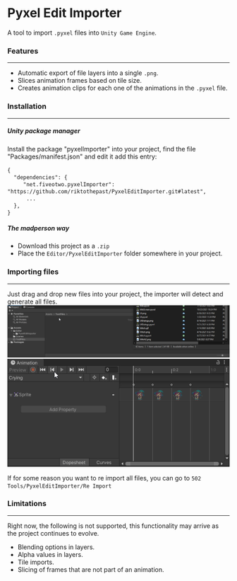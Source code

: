 # Pyxel Edit Importer

A tool to import `.pyxel` files into `Unity Game Engine`.

### Features
---
- Automatic export of file layers into a single `.png`.
- Slices animation frames based on tile size.
- Creates animation clips for each one of the animations in the `.pyxel` file.

### Installation
-----

##### Unity package manager

Install the package "pyxelImporter" into your project, find the file "Packages/manifest.json" and edit it add this entry:
```
{
  "dependencies": {
     "net.fiveotwo.pyxelImporter": "https://github.com/riktothepast/PyxelEditImporter.git#latest",
      ...
  },
}
```
##### The madperson way
- Download this project as a `.zip`
- Place the `Editor/PyxelEditImporter` folder somewhere in your project.

### Importing files
---- 
Just drag and drop new files into your project, the importer will detect and generate all files.
![File Import](https://github.com/riktothepast/PyxelEditImporter/blob/main/README_FileImport.gif)
![Animations](https://github.com/riktothepast/PyxelEditImporter/blob/main/README_Animations.gif)

If for some reason you want to re import all files, you can go to `502 Tools/PyxelEditImporter/Re Import`


### Limitations
----
Right now, the following is not supported, this functionality may arrive as the project continues to evolve.
- Blending options in layers.
- Alpha values in layers.
- Tile imports.
- Slicing of frames that are not part of an animation.
